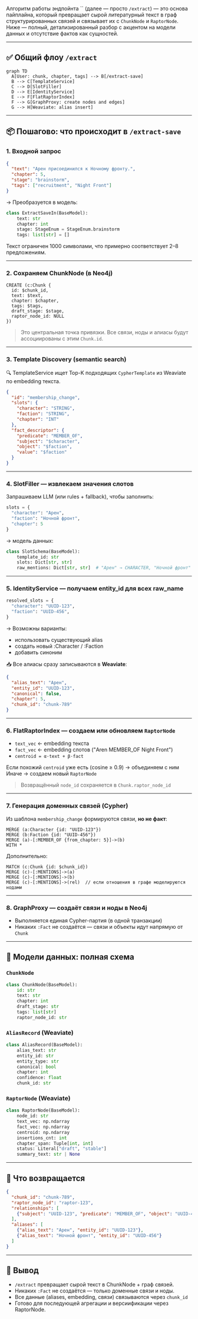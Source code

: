 Алгоритм работы эндпойнта `` (далее — просто `/extract`) — это основа пайплайна, который превращает сырой литературный текст в граф структурированных связей и связывает их с `ChunkNode` и `RaptorNode`. Ниже — полный, детализированный разбор с акцентом на модели данных и отсутствие фактов как сущностей.

---

## ✅ Общий флоу `/extract`

```mermaid
graph TD
  A[User: chunk, chapter, tags] --> B[/extract-save]
  B --> C[TemplateService]
  C --> D[SlotFiller]
  D --> E[IdentityService]
  E --> F[FlatRaptorIndex]
  F --> G[GraphProxy: create nodes and edges]
  G --> H[Weaviate: alias insert]
```

---

## 📦 Пошагово: что происходит в `/extract-save`

### 1. Входной запрос

```json
{
  "text": "Арен присоединился к Ночному фронту.",
  "chapter": 5,
  "stage": "brainstorm",
  "tags": ["recruitment", "Night Front"]
}
```

→ Преобразуется в модель:

```python
class ExtractSaveIn(BaseModel):
    text: str
    chapter: int
    stage: StageEnum = StageEnum.brainstorm
    tags: list[str] = []
```

Текст ограничен 1000 символами, что примерно соответствует 2–8 предложениям.

---

### 2. Сохраняем ChunkNode (в Neo4j)

```cypher
CREATE (c:Chunk {
  id: $chunk_id,
  text: $text,
  chapter: $chapter,
  tags: $tags,
  draft_stage: $stage,
  raptor_node_id: NULL
})
```

> Это центральная точка привязки. Все связи, ноды и алиасы будут ассоциированы с этим `Chunk.id`.

---

### 3. Template Discovery (semantic search)

🔍 TemplateService ищет Top-K подходящих `CypherTemplate` из Weaviate по embedding текста.

```json
{
  "id": "membership_change",
  "slots": {
    "character": "STRING",
    "faction": "STRING",
    "chapter": "INT"
  },
  "fact_descriptor": {
    "predicate": "MEMBER_OF",
    "subject": "$character",
    "object": "$faction",
    "value": "$faction"
  }
}
```

---

### 4. SlotFiller — извлекаем значения слотов

Запрашиваем LLM (или rules + fallback), чтобы заполнить:

```python
slots = {
  "character": "Арен",
  "faction": "Ночной фронт",
  "chapter": 5
}
```

→ модель данных:

```python
class SlotSchema(BaseModel):
    template_id: str
    slots: Dict[str, str]
    raw_mentions: Dict[str, str]  # "Арен" → CHARACTER, "Ночной фронт" → FACTION
```

---

### 5. IdentityService — получаем entity\_id для всех raw\_name

```python
resolved_slots = {
  "character": "UUID-123",
  "faction": "UUID-456",
}
```

→ Возможны варианты:

- использовать существующий alias
- создать новый \:Character / \:Faction
- добавить синоним

📥 Все алиасы сразу записываются в **Weaviate**:

```json
{
  "alias_text": "Арен",
  "entity_id": "UUID-123",
  "canonical": false,
  "chapter": 5,
  "chunk_id": "chunk-789"
}
```

---

### 6. FlatRaptorIndex — создаем или обновляем `RaptorNode`

- `text_vec` ← embedding текста
- `fact_vec` ← embedding слотов ("Aren MEMBER\_OF Night Front")
- `centroid = α·text + β·fact`

Если похожий `centroid` уже есть (cosine ≥ 0.9) → объединяем с ним\
Иначе → создаем новый `RaptorNode`

> Возвращённый `node_id` сохраняется в `Chunk.raptor_node_id`

---

### 7. Генерация доменных связей (Cypher)

Из шаблона `membership_change` формируются связи, **но не факт**:

```cypher
MERGE (a:Character {id: "UUID-123"})
MERGE (b:Faction {id: "UUID-456"})
MERGE (a)-[:MEMBER_OF {from_chapter: 5}]->(b)
WITH *
```

Дополнительно:

```cypher
MATCH (c:Chunk {id: $chunk_id})
MERGE (c)-[:MENTIONS]->(a)
MERGE (c)-[:MENTIONS]->(b)
MERGE (c)-[:MENTIONS]->(rel)  // если отношения в графе моделируются нодами
```

---

### 8. GraphProxy — создаёт связи и ноды в Neo4j

- Выполняется единая Cypher-партия (в одной транзакции)
- Никаких `:Fact` не создаётся — связи и объекты идут напрямую от `Chunk`

---

## 🧩 Модели данных: полная схема

### `ChunkNode`

```python
class ChunkNode(BaseModel):
    id: str
    text: str
    chapter: int
    draft_stage: str
    tags: list[str]
    raptor_node_id: str
```

### `AliasRecord` (Weaviate)

```python
class AliasRecord(BaseModel):
    alias_text: str
    entity_id: str
    entity_type: str
    canonical: bool
    chapter: int
    confidence: float
    chunk_id: str
```

### `RaptorNode` (Weaviate)

```python
class RaptorNode(BaseModel):
    node_id: str
    text_vec: np.ndarray
    fact_vec: np.ndarray
    centroid: np.ndarray
    insertions_cnt: int
    chapter_span: Tuple[int, int]
    status: Literal["draft", "stable"]
    summary_text: str | None
```

---

## 🔄 Что возвращается

```json
{
  "chunk_id": "chunk-789",
  "raptor_node_id": "raptor-123",
  "relationships": [
    {"subject": "UUID-123", "predicate": "MEMBER_OF", "object": "UUID-456"}
  ],
  "aliases": [
    {"alias_text": "Арен", "entity_id": "UUID-123"},
    {"alias_text": "Ночной фронт", "entity_id": "UUID-456"}
  ]
}
```

---

## 🧠 Вывод

- `/extract` превращает сырой текст в ChunkNode + граф связей.
- Никаких `:Fact` не создаётся — только доменные связи и ноды.
- Все данные (aliases, embedding, связи) связываются через `chunk_id`
- Готово для последующей агрегации и версиификации через RaptorNode.

